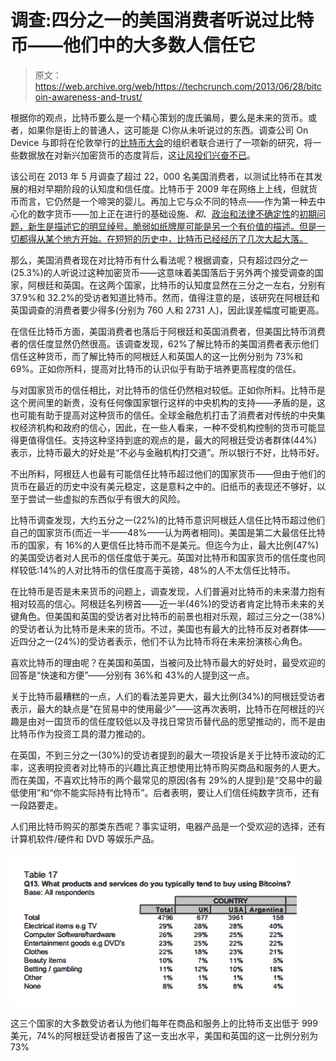 # 调查:四分之一的美国消费者听说过比特币——他们中的大多数人信任它

> 原文：<https://web.archive.org/web/https://techcrunch.com/2013/06/28/bitcoin-awareness-and-trust/>

根据你的观点，比特币要么是一个精心策划的庞氏骗局，要么是未来的货币。或者，如果你是街上的普通人，这可能是 C)你从未听说过的东西。调查公司 On Device 与即将在伦敦举行的[比特币大会](https://web.archive.org/web/20230321210725/http://btclondon.com/)的组织者联合进行了一项新的研究，将一些数据放在对新兴加密货币的态度背后，这[让风投们兴奋不已](https://web.archive.org/web/20230321210725/https://techcrunch.com/2013/04/05/why-do-vcs-care-about-bitcoin/)。

该公司在 2013 年 5 月调查了超过 22，000 名美国消费者，以测试比特币在其发展的相对早期阶段的认知度和信任度。比特币于 2009 年在网络上上线，但就货币而言，它仍然是一个啼哭的婴儿。再加上它与众不同的特点——作为第一种去中心化的数字货币——加上正在进行的基础设施、*和*、[政治和法律不确定性](https://web.archive.org/web/20230321210725/https://techcrunch.com/2013/05/16/mt-gox-dwolla-account-money-seizure/)的[初期问题，新生是描述它的明显绰号。脆弱如纸牌屋可能是另一个有价值的描述。但是一切都得从某个地方开始。在短短的历史中，比特币已经经历了几次大起大落。](https://web.archive.org/web/20230321210725/https://techcrunch.com/2013/04/10/bitcoin-crash/)

那么，美国消费者现在对比特币有什么看法呢？根据调查，只有超过四分之一(25.3%)的人听说过这种加密货币——这意味着美国落后于另外两个接受调查的国家，阿根廷和英国。在这两个国家，比特币的认知度显然在三分之一左右，分别有 37.9%和 32.2%的受访者知道比特币。然而，值得注意的是，该研究在阿根廷和英国调查的消费者要少得多(分别为 760 人和 2731 人)，因此误差幅度可能更高。

在信任比特币方面，美国消费者也落后于阿根廷和英国消费者，但美国比特币消费者的信任度显然仍然很高。该调查发现，62%了解比特币的美国消费者表示他们信任这种货币，而了解比特币的阿根廷人和英国人的这一比例分别为 73%和 69%。正如你所料，提高对比特币的认识似乎有助于培养更高程度的信任。

与对国家货币的信任相比，对比特币的信任仍然相对较低。正如你所料。比特币是这个房间里的新贵，没有任何像国家银行这样的中央机构的支持——矛盾的是，这也可能有助于提高对这种货币的信任。全球金融危机打击了消费者对传统的中央集权经济机构和政府的信心，因此，在一些人看来，一种不受机构控制的货币可能显得更值得信任。支持这种坚持到底的观点的是，最大的阿根廷受访者群体(44%)表示，比特币最大的好处是“不必与金融机构打交道”。所以银行不好，比特币好。

不出所料，阿根廷人也最有可能信任比特币超过他们的国家货币——但由于他们的货币在最近的历史中没有美元稳定，这是意料之中的。旧纸币的表现还不够好，以至于尝试一些虚拟的东西似乎有很大的风险。

比特币调查发现，大约五分之一(22%)的比特币意识阿根廷人信任比特币超过他们自己的国家货币(而近一半——48%——认为两者相同)。美国是第二大最信任比特币的国家，有 16%的人更信任比特币而不是美元。但迄今为止，最大比例(47%)的美国受访者对人民币的信任度低于美元。英国对比特币和国家货币的信任度也同样较低:14%的人对比特币的信任度高于英镑，48%的人不太信任比特币。

在比特币是否是未来货币的问题上，调查发现，人们普遍对比特币的未来潜力抱有相对较高的信心。阿根廷名列榜首——近一半(46%)的受访者肯定比特币未来的关键角色。但美国和英国的受访者对比特币的前景也相对乐观，超过三分之一(38%)的受访者认为比特币是未来的货币。不过，美国也有最大的比特币反对者群体——近四分之一(24%)的受访者表示，他们不认为比特币将在未来扮演核心角色。

喜欢比特币的理由呢？在美国和英国，当被问及比特币最大的好处时，最受欢迎的回答是“快速和方便”——分别有 36%和 43%的人提到这一点。

关于比特币最糟糕的一点，人们的看法差异更大，最大比例(34%)的阿根廷受访者表示，最大的缺点是“在贸易中的使用最少”——这再次表明，比特币在阿根廷的兴趣是由对一国货币的信任度较低以及寻找日常货币替代品的愿望推动的，而不是由比特币作为投资工具的潜力推动的。

在英国，不到三分之一(30%)的受访者提到的最大一项投诉是关于比特币波动的汇率，这表明投资者对比特币的兴趣比真正想使用比特币购买商品和服务的人更大。而在美国，不喜欢比特币的两个最常见的原因(各有 29%的人提到)是“交易中的最低使用”和“你不能实际持有比特币”。后者表明，要让人们信任纯数字货币，还有一段路要走。

人们用比特币购买的那类东西呢？事实证明，电器产品是一个受欢迎的选择，还有计算机软件/硬件和 DVD 等娱乐产品。

[![Bitcoin purchase data](img/b1e14c6a384b3a30a6545bfb17747007.png)](https://web.archive.org/web/20230321210725/https://techcrunch.com/2013/06/28/bitcoin-awareness-and-trust/screen-shot-2013-06-28-at-13-28-20/)

这三个国家的大多数受访者认为他们每年在商品和服务上的比特币支出低于 999 美元，74%的阿根廷受访者报告了这一支出水平，美国和英国的这一比例分别为 73%